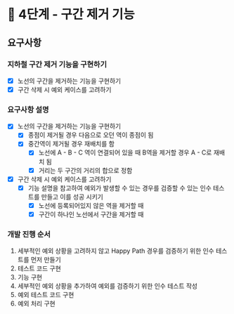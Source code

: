 # 🚀 4단계 - 구간 제거 기능

## 요구사항

### 지하철 구간 제거 기능을 구현하기

- [X] 노선의 구간을 제거하는 기능을 구현하기
- [X] 구간 삭제 시 예외 케이스를 고려하기

### 요구사항 설명

- [X] 노선의 구간을 제거하는 기능을 구현하기
  - [X] 종점이 제거될 경우 다음으로 오던 역이 종점이 됨
  - [X] 중간역이 제거될 경우 재배치를 함
    - [X] 노선에 A - B - C 역이 연결되어 있을 때 B역을 제거할 경우 A - C로 재배치 됨
    - [X] 거리는 두 구간의 거리의 합으로 정함
- [X] 구간 삭제 시 예외 케이스를 고려하기
  - [X] 기능 설명을 참고하여 예외가 발생할 수 있는 경우를 검증할 수 있는 인수 테스트를 만들고 이를 성공 시키기
    - [X] 노선에 등록되어있지 않은 역을 제거할 때
    - [X] 구간이 하나인 노선에서 구간을 제거할 때

### 개발 진행 순서

1. 세부적인 예외 상황을 고려하지 않고 Happy Path 경우를 검증하기 위한 인수 테스트를 먼저 만들기
2. 테스트 코드 구현
3. 기능 구현
4. 세부적인 예외 상황을 추가하여 예외를 검증하기 위한 인수 테스트 작성
5. 예외 테스트 코드 구현
6. 예외 처리 구현
